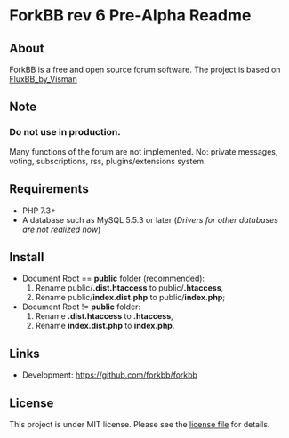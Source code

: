 # ForkBB rev 6 Pre-Alpha Readme

## About

ForkBB is a free and open source forum software. The project is based on [FluxBB_by_Visman](https://github.com/MioVisman/FluxBB_by_Visman)

## Note

### Do not use in production.
Many functions of the forum are not implemented.
No: private messages, voting, subscriptions, rss, plugins/extensions system.

## Requirements

* PHP 7.3+
* A database such as MySQL 5.5.3 or later (_Drivers for other databases are not realized now_)

## Install

* Document Root == **public** folder (recommended):
  1. Rename public/**.dist.htaccess** to public/**.htaccess**,
  2. Rename public/**index.dist.php** to public/**index.php**;
* Document Root != **public** folder:
  1. Rename **.dist.htaccess** to **.htaccess**,
  2. Rename **index.dist.php** to **index.php**.

## Links

* Development: https://github.com/forkbb/forkbb

## License

This project is under MIT license. Please see the [license file](LICENSE) for details.
